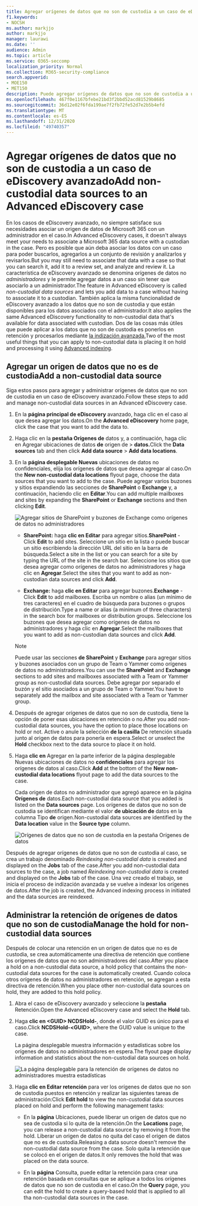 ```yaml
---
title: Agregar orígenes de datos que no son de custodia a un caso de eDiscovery avanzado
f1.keywords:
- NOCSH
ms.author: markjjo
author: markjjo
manager: laurawi
ms.date: ''
audience: Admin
ms.topic: article
ms.service: O365-seccomp
localization_priority: Normal
ms.collection: M365-security-compliance
search.appverid:
- MOE150
- MET150
description: Puede agregar orígenes de datos que no son de custodia a un caso de eDiscovery avanzado y colocar una retención en el origen de datos. Los orígenes de datos que no son de custodia se reindexa, por lo que cualquier contenido que se marcó como parcialmente indizado se vuelve a procesar para que se pueda buscar de forma completa y rápida.
ms.openlocfilehash: 467f0e1167bfebe21bd3f2bbd52acd81529b8685
ms.sourcegitcommit: 36d12e02f6fda199ae7f2fb72fe52d7e2b5b4efd
ms.translationtype: MT
ms.contentlocale: es-ES
ms.lasthandoff: 12/31/2020
ms.locfileid: "49740357"
---
```

# <a name="add-non-custodial-data-sources-to-an-advanced-ediscovery-case"></a><span data-ttu-id="c0b64-104">Agregar orígenes de datos que no son de custodia a un caso de eDiscovery avanzado</span><span class="sxs-lookup"><span data-stu-id="c0b64-104">Add non-custodial data sources to an Advanced eDiscovery case</span></span>

<span data-ttu-id="c0b64-105">En los casos de eDiscovery avanzado, no siempre satisface sus necesidades asociar un origen de datos de Microsoft 365 con un administrador en el caso.</span><span class="sxs-lookup"><span data-stu-id="c0b64-105">In Advanced eDiscovery cases, it doesn't always meet your needs to associate a Microsoft 365 data source with a custodian in the case.</span></span> <span data-ttu-id="c0b64-106">Pero es posible que aún deba asociar los datos con un caso para poder buscarlos, agregarlos a un conjunto de revisión y analizarlos y revisarlos.</span><span class="sxs-lookup"><span data-stu-id="c0b64-106">But you may still need to associate that data with a case so that you can search it, add it to a review set, and analyze and review it.</span></span> <span data-ttu-id="c0b64-107">La característica de eDiscovery avanzado se denomina orígenes de datos no *administradores* y le permite agregar datos a un caso sin tener que asociarlo a un administrador.</span><span class="sxs-lookup"><span data-stu-id="c0b64-107">The feature in Advanced eDiscovery is called *non-custodial data sources* and lets you add data to a case without having to associate it to a custodian.</span></span> <span data-ttu-id="c0b64-108">También aplica la misma funcionalidad de eDiscovery avanzado a los datos que no son de custodia y que están disponibles para los datos asociados con el administrador.</span><span class="sxs-lookup"><span data-stu-id="c0b64-108">It also applies the same Advanced eDiscovery functionality to non-custodial data that's available for data associated with custodian.</span></span> <span data-ttu-id="c0b64-109">Dos de las cosas más útiles que puede aplicar a los datos que no son de custodia es ponerlos en retención y procesarlos mediante [la indización avanzada.](indexing-custodian-data.md)</span><span class="sxs-lookup"><span data-stu-id="c0b64-109">Two of the most useful things that you can apply to non-custodial data is placing it on hold and processing it using [Advanced indexing](indexing-custodian-data.md).</span></span>

## <a name="add-a-non-custodial-data-source"></a><span data-ttu-id="c0b64-110">Agregar un origen de datos que no es de custodia</span><span class="sxs-lookup"><span data-stu-id="c0b64-110">Add a non-custodial data source</span></span>

<span data-ttu-id="c0b64-111">Siga estos pasos para agregar y administrar orígenes de datos que no son de custodia en un caso de eDiscovery avanzado.</span><span class="sxs-lookup"><span data-stu-id="c0b64-111">Follow these steps to add and manage non-custodial data sources in an Advanced eDiscovery case.</span></span>

1. <span data-ttu-id="c0b64-112">En la **página principal de eDiscovery** avanzado, haga clic en el caso al que desea agregar los datos.</span><span class="sxs-lookup"><span data-stu-id="c0b64-112">On the **Advanced eDiscovery** home page, click the case that you want to add the data to.</span></span>

2. <span data-ttu-id="c0b64-113">Haga clic en la **pestaña Orígenes de** datos y, a continuación, haga clic en Agregar ubicaciones de datos **de** origen de  >  **datos.**</span><span class="sxs-lookup"><span data-stu-id="c0b64-113">Click the **Data sources** tab and then click **Add data source** > **Add data locations**.</span></span>

3. <span data-ttu-id="c0b64-114">En la **página desplegable Nuevas** ubicaciones de datos no confidenciales, elija los orígenes de datos que desea agregar al caso.</span><span class="sxs-lookup"><span data-stu-id="c0b64-114">On the **New non-custodial data locations** flyout page, choose the data sources that you want to add to the case.</span></span> <span data-ttu-id="c0b64-115">Puede agregar varios buzones y sitios expandiendo las secciones de **SharePoint** o **Exchange** y, a continuación, haciendo clic en **Editar**.</span><span class="sxs-lookup"><span data-stu-id="c0b64-115">You can add multiple mailboxes and sites by expanding the **SharePoint** or **Exchange** sections and then clicking **Edit**.</span></span>

   ![Agregar sitios de SharePoint y buzones de Exchange como orígenes de datos no administradores](../media/NonCustodialDataSources1.png)

   - <span data-ttu-id="c0b64-117">**SharePoint:** haga **clic en Editar** para agregar sitios.</span><span class="sxs-lookup"><span data-stu-id="c0b64-117">**SharePoint** - Click **Edit** to add sites.</span></span> <span data-ttu-id="c0b64-118">Seleccione un sitio en la lista o puede buscar un sitio escribiendo la dirección URL del sitio en la barra de búsqueda.</span><span class="sxs-lookup"><span data-stu-id="c0b64-118">Select a site in the list or you can search for a site by typing the URL of the site in the search bar.</span></span> <span data-ttu-id="c0b64-119">Seleccione los sitios que desea agregar como orígenes de datos no administradores y haga clic en **Agregar**.</span><span class="sxs-lookup"><span data-stu-id="c0b64-119">Select the sites that you want to add as non-custodian data sources and click **Add**.</span></span>

   - <span data-ttu-id="c0b64-120">**Exchange:** haga **clic en Editar** para agregar buzones.</span><span class="sxs-lookup"><span data-stu-id="c0b64-120">**Exchange** - Click **Edit** to add mailboxes.</span></span> <span data-ttu-id="c0b64-121">Escriba un nombre o alias (un mínimo de tres caracteres) en el cuadro de búsqueda para buzones o grupos de distribución.</span><span class="sxs-lookup"><span data-stu-id="c0b64-121">Type a name or alias (a minimum of three characters) in the search box for mailboxes or distribution groups.</span></span> <span data-ttu-id="c0b64-122">Seleccione los buzones que desea agregar como orígenes de datos no administradores y haga clic en **Agregar**.</span><span class="sxs-lookup"><span data-stu-id="c0b64-122">Select the mailboxes that you want to add as non-custodian data sources and click **Add**.</span></span>

   > [!NOTE]
   > <span data-ttu-id="c0b64-123">Puede usar las secciones **de SharePoint** y **Exchange** para agregar sitios y buzones asociados con un grupo de Team o Yammer como orígenes de datos no administradores.</span><span class="sxs-lookup"><span data-stu-id="c0b64-123">You can use the **SharePoint** and **Exchange** sections to add sites and mailboxes associated with a Team or Yammer group as non-custodial data sources.</span></span> <span data-ttu-id="c0b64-124">Debe agregar por separado el buzón y el sitio asociados a un grupo de Team o Yammer.</span><span class="sxs-lookup"><span data-stu-id="c0b64-124">You have to separately add the mailbox and site associated with a Team or Yammer group.</span></span>

4. <span data-ttu-id="c0b64-125">Después de agregar orígenes de datos que no son de custodia, tiene la opción de poner esas ubicaciones en retención o no.</span><span class="sxs-lookup"><span data-stu-id="c0b64-125">After you add non-custodial data sources, you have the option to place those locations on hold or not.</span></span> <span data-ttu-id="c0b64-126">Active o anule la selección **de la casilla** De retención situada junto al origen de datos para ponerla en espera.</span><span class="sxs-lookup"><span data-stu-id="c0b64-126">Select or unselect the **Hold** checkbox next to the data source to place it on hold.</span></span>

5. <span data-ttu-id="c0b64-127">Haga **clic en** Agregar en la parte inferior de la página desplegable Nuevas ubicaciones de datos no **confidenciales** para agregar los orígenes de datos al caso.</span><span class="sxs-lookup"><span data-stu-id="c0b64-127">Click **Add** at the bottom of the **New non-custodial data locations** flyout page to add the data sources to the case.</span></span>

   <span data-ttu-id="c0b64-128">Cada origen de datos no administrador que agregó aparece en la página **Orígenes de** datos.</span><span class="sxs-lookup"><span data-stu-id="c0b64-128">Each non-custodial data source that you added is listed on the **Data sources** page.</span></span> <span data-ttu-id="c0b64-129">Los orígenes de datos que no son de custodia se identifican mediante el valor **de ubicación de** datos en la columna Tipo **de** origen.</span><span class="sxs-lookup"><span data-stu-id="c0b64-129">Non-custodial data sources are identified by the **Data location** value in the **Source type** column.</span></span>

   ![Orígenes de datos que no son de custodia en la pestaña Orígenes de datos](../media/NonCustodialDataSources2.png)

<span data-ttu-id="c0b64-131">Después de agregar orígenes de datos que no son de custodia al caso, se crea un trabajo denominado *Reindexing non-custodial data* is created and displayed on the **Jobs** tab of the case.</span><span class="sxs-lookup"><span data-stu-id="c0b64-131">After you add non-custodial data sources to the case, a job named *Reindexing non-custodial data* is created and displayed on the **Jobs** tab of the case.</span></span> <span data-ttu-id="c0b64-132">Una vez creado el trabajo, se inicia el proceso de indización avanzada y se vuelve a indexar los orígenes de datos.</span><span class="sxs-lookup"><span data-stu-id="c0b64-132">After the job is created, the Advanced indexing process in initiated and the data sources are reindexed.</span></span>

## <a name="manage-the-hold-for-non-custodial-data-sources"></a><span data-ttu-id="c0b64-133">Administrar la retención de orígenes de datos que no son de custodia</span><span class="sxs-lookup"><span data-stu-id="c0b64-133">Manage the hold for non-custodial data sources</span></span>

<span data-ttu-id="c0b64-134">Después de colocar una retención en un origen de datos que no es de custodia, se crea automáticamente una directiva de retención que contiene los orígenes de datos que no son administradores del caso.</span><span class="sxs-lookup"><span data-stu-id="c0b64-134">After you place a hold on a non-custodial data source, a hold policy that contains the non-custodial data sources for the case is automatically created.</span></span> <span data-ttu-id="c0b64-135">Cuando coloca otros orígenes de datos no administradores en retención, se agregan a esta directiva de retención.</span><span class="sxs-lookup"><span data-stu-id="c0b64-135">When you place other non-custodial data sources on hold, they are added to this hold policy.</span></span>

1. <span data-ttu-id="c0b64-136">Abra el caso de eDiscovery avanzado y seleccione la **pestaña** Retención.</span><span class="sxs-lookup"><span data-stu-id="c0b64-136">Open the Advanced eDiscovery case and select the **Hold** tab.</span></span>

2. <span data-ttu-id="c0b64-137">Haga **clic en \<GUID\> NCDSHold-**, donde el valor GUID es único para el caso.</span><span class="sxs-lookup"><span data-stu-id="c0b64-137">Click **NCDSHold-\<GUID\>**, where the GUID value is unique to the case.</span></span>

   <span data-ttu-id="c0b64-138">La página desplegable muestra información y estadísticas sobre los orígenes de datos no administradores en espera.</span><span class="sxs-lookup"><span data-stu-id="c0b64-138">The flyout page display information and statistics about the non-custodial data sources on hold.</span></span>

   ![La página desplegable para la retención de orígenes de datos no administradores muestra estadísticas](../media/NonCustodialDataSourcesHoldFlyout.png)

3. <span data-ttu-id="c0b64-140">Haga **clic en Editar retención** para ver los orígenes de datos que no son de custodia puestos en retención y realizar las siguientes tareas de administración:</span><span class="sxs-lookup"><span data-stu-id="c0b64-140">Click **Edit hold** to view the non-custodial data sources placed on hold and perform the following management tasks:</span></span>

   - <span data-ttu-id="c0b64-141">En la **página** Ubicaciones, puede liberar un origen de datos que no sea de custodia si lo quita de la retención.</span><span class="sxs-lookup"><span data-stu-id="c0b64-141">On the **Locations** page, you can release a non-custodial data source by removing it from the hold.</span></span> <span data-ttu-id="c0b64-142">Liberar un origen de datos no quita del caso el origen de datos que no es de custodia.</span><span class="sxs-lookup"><span data-stu-id="c0b64-142">Releasing a data source doesn't remove the non-custodial data source from the case.</span></span> <span data-ttu-id="c0b64-143">Solo quita la retención que se colocó en el origen de datos.</span><span class="sxs-lookup"><span data-stu-id="c0b64-143">It only removes the hold that was placed on the data source.</span></span>

   - <span data-ttu-id="c0b64-144">En la **página** Consulta, puede editar la retención para crear una retención basada en consultas que se aplique a todos los orígenes de datos que no son de custodia en el caso.</span><span class="sxs-lookup"><span data-stu-id="c0b64-144">On the **Query** page, you can edit the hold to create a query-based hold that is applied to all tha non-custodial data sources in the case.</span></span>
